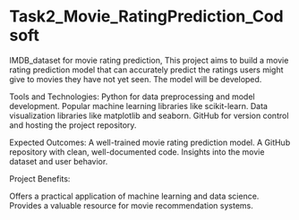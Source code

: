 # Task2_Movie_RatingPrediction_Codsoft
IMDB_dataset for movie  rating prediction, This project aims to build a movie rating prediction model that can accurately predict the ratings users might give to movies they have not yet seen. The model will be developed.

Tools and Technologies:
Python for data preprocessing and model development.
Popular machine learning libraries like scikit-learn.
Data visualization libraries like matplotlib and seaborn.
GitHub for version control and hosting the project repository.

Expected Outcomes:
A well-trained movie rating prediction model.
A GitHub repository with clean, well-documented code.
Insights into the movie dataset and user behavior.

Project Benefits:

Offers a practical application of machine learning and data science.
Provides a valuable resource for movie recommendation systems.
